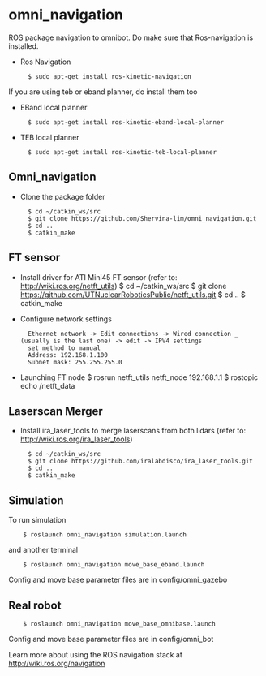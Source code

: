 # omni_navigation
ROS package navigation to omnibot. Do make sure that Ros-navigation is installed.


- Ros Navigation

		$ sudo apt-get install ros-kinetic-navigation

If you are using teb or eband planner, do install them too

- EBand local planner

		$ sudo apt-get install ros-kinetic-eband-local-planner
		
- TEB local planner

		$ sudo apt-get install ros-kinetic-teb-local-planner
		
## Omni_navigation 
- Clone the package folder

		$ cd ~/catkin_ws/src
		$ git clone https://github.com/Shervina-lim/omni_navigation.git
		$ cd ..
		$ catkin_make

## FT sensor
- Install driver for ATI Mini45 FT sensor (refer to: http://wiki.ros.org/netft_utils)
		$ cd ~/catkin_ws/src
		$ git clone https://github.com/UTNuclearRoboticsPublic/netft_utils.git
		$ cd ..
		$ catkin_make

- Configure network settings

		Ethernet network -> Edit connections -> Wired connection _ (usually is the last one) -> edit -> IPV4 settings
		set method to manual 
		Address: 192.168.1.100
		Subnet mask: 255.255.255.0

- Launching FT node
		$ rosrun netft_utils netft_node 192.168.1.1
		$ rostopic echo /netft_data

## Laserscan Merger
- Install ira_laser_tools to merge laserscans from both lidars (refer to: http://wiki.ros.org/ira_laser_tools)

		$ cd ~/catkin_ws/src
		$ git clone https://github.com/iralabdisco/ira_laser_tools.git
		$ cd ..
		$ catkin_make

## Simulation
To run simulation

		$ roslaunch omni_navigation simulation.launch

and another terminal

		$ roslaunch omni_navigation move_base_eband.launch

Config and move base parameter files are in config/omni_gazebo 
## Real robot

		$ roslaunch omni_navigation move_base_omnibase.launch

Config and move base parameter files are in config/omni_bot 


Learn more about using the ROS navigation stack at http://wiki.ros.org/navigation
